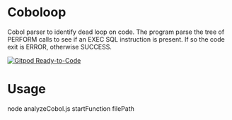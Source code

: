 # Coboloop
Cobol parser to identify dead loop on code.
The program parse the tree of PERFORM calls to see if an EXEC SQL instruction is present.
If so the code exit is ERROR, otherwise SUCCESS.

[![Gitpod Ready-to-Code](https://img.shields.io/badge/Gitpod-Ready--to--Code-blue?logo=gitpod)](https://gitpod.io/from-referrer/)

# Usage
node analyzeCobol.js startFunction filePath
